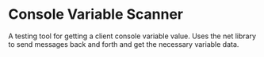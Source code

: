 # Console Variable Scanner
A testing tool for getting a client console variable value. Uses the net library to send messages back and forth and get the necessary variable data.
